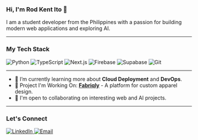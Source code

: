 ### Hi, I'm Rod Kent Ito 👋

I am a student developer from the Philippines with a passion for building modern web applications and exploring AI.

---

### My Tech Stack
<p align="left">
  <img src="https://img.shields.io/badge/Python-3776AB?style=for-the-badge&logo=python&logoColor=white" alt="Python"/>
  <img src="https://img.shields.io/badge/TypeScript-3178C6?style=for-the-badge&logo=typescript&logoColor=white" alt="TypeScript"/>
  <img src="https://img.shields.io/badge/Next.js-000000?style=for-the-badge&logo=nextdotjs&logoColor=white" alt="Next.js"/>
  <img src="https://img.shields.io/badge/Firebase-FFCA28?style=for-the-badge&logo=firebase&logoColor=black" alt="Firebase"/>
  <img src="https://img.shields.io/badge/Supabase-3ECF8E?style=for-the-badge&logo=supabase&logoColor=white" alt="Supabase"/>
  <img src="https://img.shields.io/badge/Git-F05032?style=for-the-badge&logo=git&logoColor=white" alt="Git"/>
</p>

---

- 🌱 I’m currently learning more about **Cloud Deployment** and **DevOps**.
- 🚀 Project I'm Working On: **[Fabriqly](https://github.com/Fabriqly/Fabriqly)** - A platform for custom apparel design.
- 🤝 I'm open to collaborating on interesting web and AI projects.

---

### Let's Connect
<p align="left">
  <a href="[https://www.linkedin.com/in/rod-kent-ito-b96950387/]">
    <img src="https://img.shields.io/badge/LinkedIn-0A66C2?style=for-the-badge&logo=linkedin&logoColor=white" alt="LinkedIn"/>
  </a>
  <a href="mailto:rodmayol82@gmail.com">
    <img src="https://img.shields.io/badge/Email-D14836?style=for-the-badge&logo=gmail&logoColor=white" alt="Email"/>
  </a>
</p>
